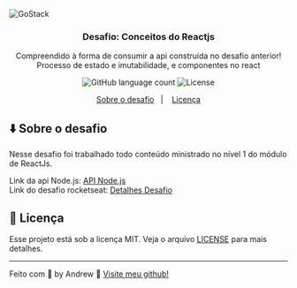 <img alt="GoStack" src="https://storage.googleapis.com/golden-wind/bootcamp-gostack/header-desafios.png" />

<h3 align="center">
  Desafio: Conceitos do Reactjs
</h3>

<p align="center">Compreendido à forma de consumir a api construída no desafio anterior! Processo de estado e imutabilidade, e componentes no react</blockquote>

<p align="center">
  <img alt="GitHub language count" src="https://img.shields.io/github/languages/count/rocketseat/bootcamp-gostack-desafios?color=%2304D361">
  
<img alt="License" src="https://img.shields.io/badge/license-MIT-%2304D361">

</p>

<p align="center">
  <a href="#sobre-o-desafio">Sobre o desafio</a>&nbsp;&nbsp;&nbsp;|&nbsp;&nbsp;&nbsp;  
  <a href="#memo-licença">Licença</a>
</p>

## :arrow_down: Sobre o desafio

Nesse desafio foi trabalhado todo conteúdo ministrado no nível 1 do módulo de ReactJs.

Link da api Node.js: <a href="https://github.com/andrewmatheus/desafio1nodejs">API Node.js</a>  
Link do desafio rocketseat: <a href="https://github.com/Rocketseat/bootcamp-gostack-desafios/tree/master/desafio-conceitos-reactjs">Detalhes Desafio</a>


## :memo: Licença

Esse projeto está sob a licença MIT. Veja o arquivo [LICENSE](LICENSE.md) para mais detalhes.

---

Feito com 💜 by Andrew :wave: [Visite meu github!](https://github.com/andrewmatheus)

